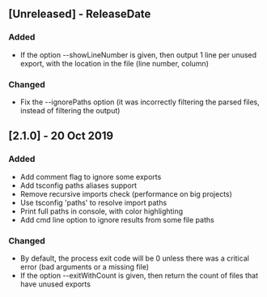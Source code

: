 ## [Unreleased] - ReleaseDate
### Added
- If the option --showLineNumber is given, then output 1 line per unused export, with the location in the file (line number, column)

### Changed
- Fix the --ignorePaths option (it was incorrectly filtering the parsed files, instead of filtering the output)

## [2.1.0] - 20 Oct 2019
### Added
- Add comment flag to ignore some exports
- Add tsconfig paths aliases support
- Remove recursive imports check (performance on big projects)
- Use tsconfig 'paths' to resolve import paths
- Print full paths in console, with color highlighting
- Add cmd line option to ignore results from some file paths

### Changed
- By default, the process exit code will be 0 unless there was a critical error (bad arguments or a missing file)
- If the option --exitWithCount is given, then return the count of files that have unused exports
